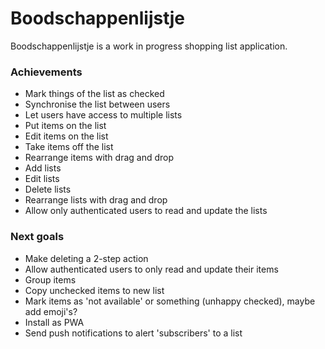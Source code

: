 # Boodschappenlijstje

Boodschappenlijstje is a work in progress shopping list application.

### Achievements

* Mark things of the list as checked
* Synchronise the list between users
* Let users have access to multiple lists
* Put items on the list
* Edit items on the list
* Take items off the list
* Rearrange items with drag and drop
* Add lists
* Edit lists
* Delete lists
* Rearrange lists with drag and drop
* Allow only authenticated users to read and update the lists

### Next goals

* Make deleting a 2-step action 
* Allow authenticated users to only read and update their items
* Group items
* Copy unchecked items to new list
* Mark items as 'not available' or something (unhappy checked), maybe add emoji's?
* Install as PWA
* Send push notifications to alert 'subscribers' to a list
